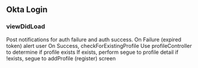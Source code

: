 
## Okta Login

### viewDidLoad

Post notifications for auth failure and auth success. 
    On Failure (expired token) alert user
    On Success, checkForExistingProfile
    Use profileController to determine if profile exists
        If exists, perform segue to profile detail
        if !exists, segue to addProfile (register) screen

